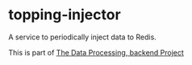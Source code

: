 # topping-injector

A service to periodically inject data to Redis.

This is part of [The Data Processing, backend Project](https://github.com/clearlifezhang/pizza-topping-service/blob/main/README.md)

